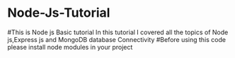 # Node-Js-Tutorial
#This is Node js Basic tutorial In this tutorial I covered all the topics of Node js,Express js and MongoDB database Connectivity
#Before using this code please install node modules in your project
